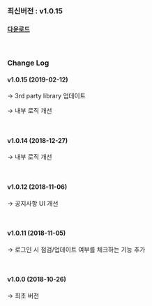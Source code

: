 ### 최신버전 :  v1.0.15

#### [다운로드](https://xyuditqzezxs1008973.cdn.ntruss.com/sdk/GamePotSDK_Android_0212.zip)

<br/>

### Change Log

#### v1.0.15 (2019-02-12)

→ 3rd party library 업데이트

→ 내부 로직 개선

<br/>

#### v1.0.14 (2018-12-27)

→ 내부 로직 개선

<br/>

#### v1.0.12 (2018-11-06)

→ 공지사항 UI 개선

<br/>

#### v1.0.11 (2018-11-05)

→ 로그인 시 점검/업데이트 여부를 체크하는 기능 추가

<br/>

#### v1.0.0 (2018-10-26)

→ 최초 버전

